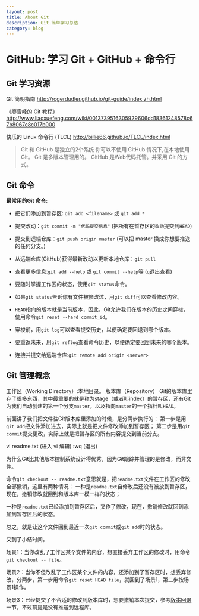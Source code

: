 ```yaml
---
layout: post
title: About Git
description: Git 简单学习总结
category: blog
---
```


# GitHub: 学习 Git + GitHub + 命令行


## Git 学习资源
Git 简明指南
http://rogerdudler.github.io/git-guide/index.zh.html

《廖雪峰的 Git 教程》
http://www.liaoxuefeng.com/wiki/0013739516305929606dd18361248578c67b8067c8c017b000

快乐的 Linux 命令行 (TLCL)
http://billie66.github.io/TLCL/index.html

>Git 和 GitHub 是独立的2个系统
你可以不使用 GitHub 情况下,在本地使用 Git。
Git 是多版本管理用的。
GitHub 是Web代码托管。并采用 Git 的方式。

## Git 命令

**最常用的Git 命令:**

* 把它们添加到暂存区: `git add <filename>` 或 `git add * `
* 提交改动：`git commit -m "代码提交信息"` (把所有在暂存区的`改动`提交到`HEAD`)
* 提交到远端仓库：`git push origin master` (可以把 master 换成你想要推送的任何分支。)
* 从远端仓库(GitHub)获得最新改动以更新本地仓库：`git pull`
* 查看更多信息:`git add --help` 或 `git commit --help`等 (`q`退出查看)
* 要随时掌握工作区的状态，使用`git status`命令。
* 如果`git status`告诉你有文件被修改过，用`git diff`可以查看修改内容。


* `HEAD`指向的版本就是当前版本，因此，Git允许我们在版本的历史之间穿梭，使用命令`git reset --hard commit_id`。

* 穿梭前，用`git log`可以查看提交历史，以便确定要回退到哪个版本。
* 要重返未来，用`git reflog`查看命令历史，以便确定要回到未来的哪个版本。
* 连接并提交给远端仓库:`git remote add origin <server>`    

## Git 管理概念
工作区（Working Directory）:本地目录。
版本库（Repository）
Git的版本库里存了很多东西，其中最重要的就是称为stage（或者叫index）的暂存区，还有Git为我们自动创建的第一个分支`master`，以及指向`master`的一个指针叫`HEAD`。

前面讲了我们把文件往Git版本库里添加的时候，是分两步执行的：
第一步是用`git add`把文件添加进去，实际上就是把文件修改添加到暂存区；
第二步是用`git commit`提交更改，实际上就是把暂存区的所有内容提交到当前分支。


vi readme.txt (进入 vi 编辑)
:wq (退出)

为什么Git比其他版本控制系统设计得优秀，因为Git跟踪并管理的是修改，而非文件。


命令`git checkout -- readme.txt`意思就是，把`readme.txt`文件在工作区的修改全部撤销，这里有两种情况：
一种是`readme.txt`自修改后还没有被放到暂存区，现在，撤销修改就回到和版本库一模一样的状态；

一种是`readme.txt`已经添加到暂存区后，又作了修改，现在，撤销修改就回到添加到暂存区后的状态。

总之，就是让这个文件回到最近一次`git commit`或`git add`时的状态。

又到了小结时间。

场景1：当你改乱了工作区某个文件的内容，想直接丢弃工作区的修改时，用命令`git checkout -- file`。

场景2：当你不但改乱了工作区某个文件的内容，还添加到了暂存区时，想丢弃修改，分两步，第一步用命令`git reset HEAD file`，就回到了场景1，第二步按场景1操作。

场景3：已经提交了不合适的修改到版本库时，想要撤销本次提交，参考[版本回退](https://www.liaoxuefeng.com/wiki/0013739516305929606dd18361248578c67b8067c8c017b000/0013744142037508cf42e51debf49668810645e02887691000)一节，不过前提是没有推送到远程库。


